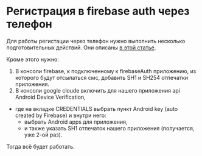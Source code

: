 # Регистрация в firebase auth через телефон

Для работы регистации через телефон нужно выполнить несколько подготовительных действий. Они описаны 
[в этой статье](https://www.geeksforgeeks.org/firebase-authentication-with-phone-number-otp-in-android/).

Кроме этого нужно:  
1. В консоли firebase, к подключенному к firebaseAuth приложению, из которого будут отсылаться смс, добавить SH1 и SH254 отпечатки приложения.
2. В консоли google cloude включить для нашего приложения api Android Device Verification,  
  - где на вкладке CREDENTIALS выбрать пункт Android key (auto created by Firebase) и внутри него:
    - выбрать Android apps для приложения,  
    - и также указать SH1 отпечаток нашего приложения (получается, уже 2-ой раз).

Тогда всё будет работать.
